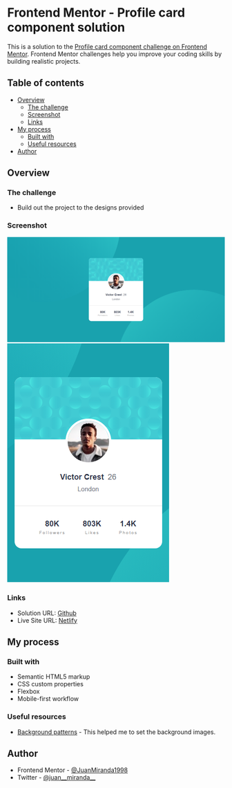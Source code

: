 # Frontend Mentor - Profile card component solution

This is a solution to the [Profile card component challenge on Frontend Mentor](https://www.frontendmentor.io/challenges/profile-card-component-cfArpWshJ). Frontend Mentor challenges help you improve your coding skills by building realistic projects. 

## Table of contents

- [Overview](#overview)
  - [The challenge](#the-challenge)
  - [Screenshot](#screenshot)
  - [Links](#links)
- [My process](#my-process)
  - [Built with](#built-with)
  - [Useful resources](#useful-resources)
- [Author](#author)


## Overview

### The challenge

- Build out the project to the designs provided


### Screenshot

![Desktop (1366px)](./screenshot/capture-desktop.png)
![Mobile (375px)](./screenshot/capture-mobile.png)


### Links

- Solution URL: [Github](https://github.com/JuanMiranda1998/profile-card-component)
- Live Site URL: [Netlify](https://juanmiranda-profile-card.netlify.app/)


## My process

### Built with

- Semantic HTML5 markup
- CSS custom properties
- Flexbox
- Mobile-first workflow


### Useful resources

- [Background patterns](https://developer.mozilla.org/en-US/docs/Web/CSS/background-position) - This helped me to set the background images.



## Author

- Frontend Mentor - [@JuanMiranda1998](https://www.frontendmentor.io/profile/JuanMiranda1998)
- Twitter - [@juan__miranda__](https://twitter.com/juan__miranda__)